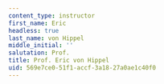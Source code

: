 ```yaml
---
content_type: instructor
first_name: Eric
headless: true
last_name: von Hippel
middle_initial: ''
salutation: Prof.
title: Prof. Eric von Hippel
uid: 569e7ce0-51f1-accf-3a18-27a0ae1c40f0
---
```


